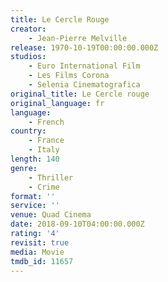 ```yaml
---
title: Le Cercle Rouge
creator:
    - Jean-Pierre Melville
release: 1970-10-19T00:00:00.000Z
studios:
    - Euro International Film
    - Les Films Corona
    - Selenia Cinematografica
original_title: Le Cercle rouge
original_language: fr
language:
    - French
country:
    - France
    - Italy
length: 140
genre:
    - Thriller
    - Crime
format: ''
service: ''
venue: Quad Cinema
date: 2018-09-10T04:00:00.000Z
rating: '4'
revisit: true
media: Movie
tmdb_id: 11657
---
```




